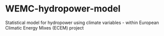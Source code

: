 # WEMC-hydropower-model
Statistical model for hydropower using climate variables - within European Climatic Energy Mixes (ECEM) project
